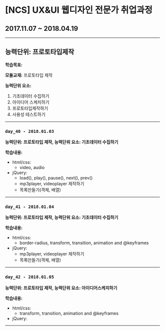 # [NCS] UX&UI 웹디자인 전문가 취업과정
## 2017.11.07 ~ 2018.04.19

---

## 능력단위:  프로토타입제작

**학습목표:**



**모듈교재:** 프로토타입 제작

**능력단위 요소:**

1. 기초데이터 수집하기
2. 아이디어 스케치하기
3. 프로토타입제작하기
4. 사용성 테스트하기

---
### `day_40 - 2018.01.03`

**능력단위: 프로토타입 제작, 능력단위 요소: 기초데이터 수집하기**

**학습내용:**

- html/css:
  -  video, audio
- jQuery:
  - load(), play(), pause(), next(), prev()
  - mp3player, videoplayer 제작하기
  - 목록만들기(객체, 배열)

---

### `day_41 - 2018.01.04`

**능력단위: 프로토타입 제작, 능력단위 요소: 기초데이터 수집하기**

**학습내용:**

- html/css:
  - border-radius, transform, transition, animation and @keyframes
- jQuery:
  - mp3player, videoplayer 제작하기
  - 목록만들기(객체, 배열)


---

### `day_42 - 2018.01.05`

**능력단위: 프로토타입 제작, 능력단위 요소: 아이디어스케치하기**

**학습내용:**

- html/css:
  - transform, transition, animation and @keyframes
- jQuery:

---











